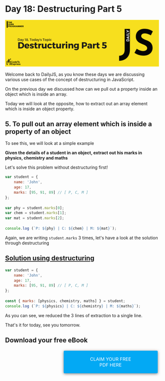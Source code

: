 # Day 18: Destructuring Part 5

![cover](./cover.png)

Welcome back to DailyJS, as you know these days we are discussing various use cases of the concept of destructuring in JavaScript.

On the previous day we discussed how can we pull out a property inside an object which is inside an array.

Today we will look at the opposite, how to extract out an array element which is inside an object property.

## 5. To pull out an array element which is inside a property of an object

To see this, we will look at  a simple example

**Given the details of a student in an object, extract out his marks in physics, chemistry and maths**

Let's solve this problem without destructuring first!


```js
var student = {
    name: 'John',
    age: 17,
    marks: [95, 91, 89] // [ P, C, M ]
};

var phy = student.marks[0];
var chem = student.marks[1];
var mat = student.marks[2];

console.log (`P: ${phy} | C: ${chem} | M: ${mat}`);
```

Again, we are writing `student.marks` 3 times, let's have a look at the solution through destructuring

## [Solution using destructuring](./1.js)

```js
var student = {
    name: 'John',
    age: 17,
    marks: [95, 91, 89] // [ P, C, M ]
};

const { marks: [physics, chemistry, maths] } = student;
console.log (`P: ${physics} | C: ${chemistry} | M: ${maths}`);
```

As you can see, we reduced the 3 lines of extraction to a single line.

That's it for today, see you tomorrow.

## Download your free eBook

<a href="./ebook.pdf" style="display: inline-block; margin: 0.3em; padding: 1.2em 5em; overflow: hidden; position: relative; text-decoration: none; text-transform: uppercase; border-radius: 3px;  -webkit-transition: 0.3s; -moz-transition: 0.3s; -ms-transition: 0.3s; -o-transition: 0.3s;  transition: 0.3s; box-shadow: 0 2px 10px rgba(0,0,0,0.5); border: none;  font-size: 15px; text-align: center;   background-color: #03A9F4; color: white; margin-left: 38%;" download class="btn-rounded-white">Claim Your Free PDF Here</a>